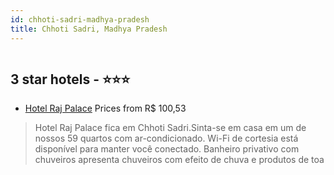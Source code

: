 ```yaml
---
id: chhoti-sadri-madhya-pradesh
title: Chhoti Sadri, Madhya Pradesh
---
```


<center><img src="https://i.travelapi.com/hotels/54000000/53830000/53826500/53826418/a691e6e9_z.jpg" alt="" /></center>


##  3 star hotels - ⭐️⭐️⭐️

-    [Hotel Raj Palace](https://www.hurb.com/br/aud/https://www.hurb.com/br/hotels/chhoti-sadri/hotel-raj-palace-HT-8DGB?cmp=18055) Prices from R$ 100,53
   > Hotel Raj Palace fica em Chhoti Sadri.Sinta-se em casa em um de nossos 59 quartos com ar-condicionado. Wi-Fi de cortesia está disponível para manter você conectado. Banheiro privativo com chuveiros apresenta chuveiros com efeito de chuva e produtos de toa
